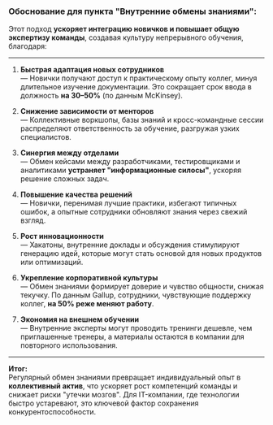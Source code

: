 ### **Обоснование для пункта "Внутренние обмены знаниями":**  
Этот подход **ускоряет интеграцию новичков и повышает общую экспертизу команды**, создавая культуру непрерывного обучения, благодаря:  

---

1. **Быстрая адаптация новых сотрудников**  
   — Новички получают доступ к практическому опыту коллег, минуя длительное изучение документации. Это сокращает срок ввода в должность **на 30–50%** (по данным McKinsey).  

2. **Снижение зависимости от менторов**  
   — Коллективные воркшопы, базы знаний и кросс-командные сессии распределяют ответственность за обучение, разгружая узких специалистов.  

3. **Синергия между отделами**  
   — Обмен кейсами между разработчиками, тестировщиками и аналитиками **устраняет "информационные силосы"**, ускоряя решение сложных задач.  

4. **Повышение качества решений**  
   — Новички, перенимая лучшие практики, избегают типичных ошибок, а опытные сотрудники обновляют знания через свежий взгляд.  

5. **Рост инновационности**  
   — Хакатоны, внутренние доклады и обсуждения стимулируют генерацию идей, которые могут стать основой для новых продуктов или оптимизаций.  

6. **Укрепление корпоративной культуры**  
   — Обмен знаниями формирует доверие и чувство общности, снижая текучку. По данным Gallup, сотрудники, чувствующие поддержку коллег, **на 50% реже меняют работу**.  

7. **Экономия на внешнем обучении**  
   — Внутренние эксперты могут проводить тренинги дешевле, чем приглашенные тренеры, а материалы остаются в компании для повторного использования.  

---

**Итог:**  
Регулярный обмен знаниями превращает индивидуальный опыт в **коллективный актив**, что ускоряет рост компетенций команды и снижает риски "утечки мозгов". Для IT-компании, где технологии быстро устаревают, это ключевой фактор сохранения конкурентоспособности.
